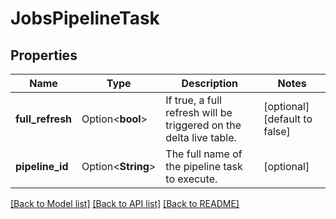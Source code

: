 # JobsPipelineTask

## Properties

Name | Type | Description | Notes
------------ | ------------- | ------------- | -------------
**full_refresh** | Option<**bool**> | If true, a full refresh will be triggered on the delta live table. | [optional][default to false]
**pipeline_id** | Option<**String**> | The full name of the pipeline task to execute. | [optional]

[[Back to Model list]](../README.md#documentation-for-models) [[Back to API list]](../README.md#documentation-for-api-endpoints) [[Back to README]](../README.md)


